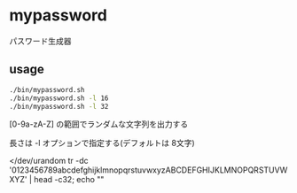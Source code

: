 mypassword
==========

パスワード生成器

usage
-----

```bash
./bin/mypassword.sh
./bin/mypassword.sh -l 16
./bin/mypassword.sh -l 32
```

[0-9a-zA-Z] の範囲でランダムな文字列を出力する

長さは -l オプションで指定する(デフォルトは 8文字)

</dev/urandom tr -dc '0123456789abcdefghijklmnopqrstuvwxyzABCDEFGHIJKLMNOPQRSTUVWXYZ' | head -c32; echo ""
